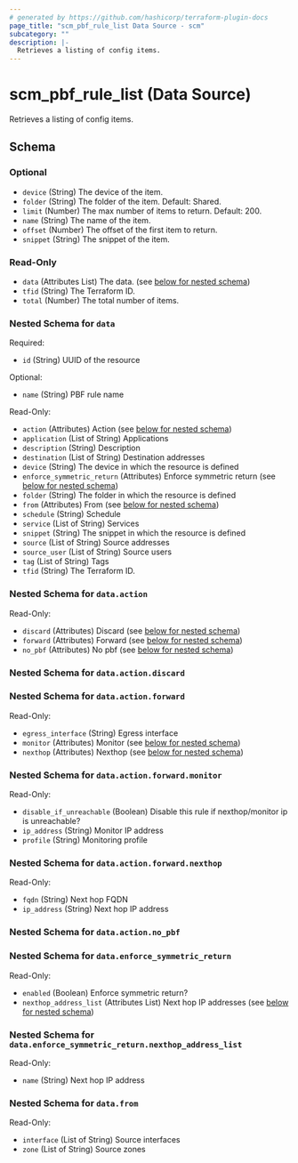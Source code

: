 ```yaml
---
# generated by https://github.com/hashicorp/terraform-plugin-docs
page_title: "scm_pbf_rule_list Data Source - scm"
subcategory: ""
description: |-
  Retrieves a listing of config items.
---
```


# scm_pbf_rule_list (Data Source)

Retrieves a listing of config items.



<!-- schema generated by tfplugindocs -->
## Schema

### Optional

- `device` (String) The device of the item.
- `folder` (String) The folder of the item. Default: Shared.
- `limit` (Number) The max number of items to return. Default: 200.
- `name` (String) The name of the item.
- `offset` (Number) The offset of the first item to return.
- `snippet` (String) The snippet of the item.

### Read-Only

- `data` (Attributes List) The data. (see [below for nested schema](#nestedatt--data))
- `tfid` (String) The Terraform ID.
- `total` (Number) The total number of items.

<a id="nestedatt--data"></a>
### Nested Schema for `data`

Required:

- `id` (String) UUID of the resource

Optional:

- `name` (String) PBF rule name

Read-Only:

- `action` (Attributes) Action (see [below for nested schema](#nestedatt--data--action))
- `application` (List of String) Applications
- `description` (String) Description
- `destination` (List of String) Destination addresses
- `device` (String) The device in which the resource is defined
- `enforce_symmetric_return` (Attributes) Enforce symmetric return (see [below for nested schema](#nestedatt--data--enforce_symmetric_return))
- `folder` (String) The folder in which the resource is defined
- `from` (Attributes) From (see [below for nested schema](#nestedatt--data--from))
- `schedule` (String) Schedule
- `service` (List of String) Services
- `snippet` (String) The snippet in which the resource is defined
- `source` (List of String) Source addresses
- `source_user` (List of String) Source users
- `tag` (List of String) Tags
- `tfid` (String) The Terraform ID.

<a id="nestedatt--data--action"></a>
### Nested Schema for `data.action`

Read-Only:

- `discard` (Attributes) Discard (see [below for nested schema](#nestedatt--data--action--discard))
- `forward` (Attributes) Forward (see [below for nested schema](#nestedatt--data--action--forward))
- `no_pbf` (Attributes) No pbf (see [below for nested schema](#nestedatt--data--action--no_pbf))

<a id="nestedatt--data--action--discard"></a>
### Nested Schema for `data.action.discard`


<a id="nestedatt--data--action--forward"></a>
### Nested Schema for `data.action.forward`

Read-Only:

- `egress_interface` (String) Egress interface
- `monitor` (Attributes) Monitor (see [below for nested schema](#nestedatt--data--action--forward--monitor))
- `nexthop` (Attributes) Nexthop (see [below for nested schema](#nestedatt--data--action--forward--nexthop))

<a id="nestedatt--data--action--forward--monitor"></a>
### Nested Schema for `data.action.forward.monitor`

Read-Only:

- `disable_if_unreachable` (Boolean) Disable this rule if nexthop/monitor ip is unreachable?
- `ip_address` (String) Monitor IP address
- `profile` (String) Monitoring profile


<a id="nestedatt--data--action--forward--nexthop"></a>
### Nested Schema for `data.action.forward.nexthop`

Read-Only:

- `fqdn` (String) Next hop FQDN
- `ip_address` (String) Next hop IP address



<a id="nestedatt--data--action--no_pbf"></a>
### Nested Schema for `data.action.no_pbf`



<a id="nestedatt--data--enforce_symmetric_return"></a>
### Nested Schema for `data.enforce_symmetric_return`

Read-Only:

- `enabled` (Boolean) Enforce symmetric return?
- `nexthop_address_list` (Attributes List) Next hop IP addresses (see [below for nested schema](#nestedatt--data--enforce_symmetric_return--nexthop_address_list))

<a id="nestedatt--data--enforce_symmetric_return--nexthop_address_list"></a>
### Nested Schema for `data.enforce_symmetric_return.nexthop_address_list`

Read-Only:

- `name` (String) Next hop IP address



<a id="nestedatt--data--from"></a>
### Nested Schema for `data.from`

Read-Only:

- `interface` (List of String) Source interfaces
- `zone` (List of String) Source zones
